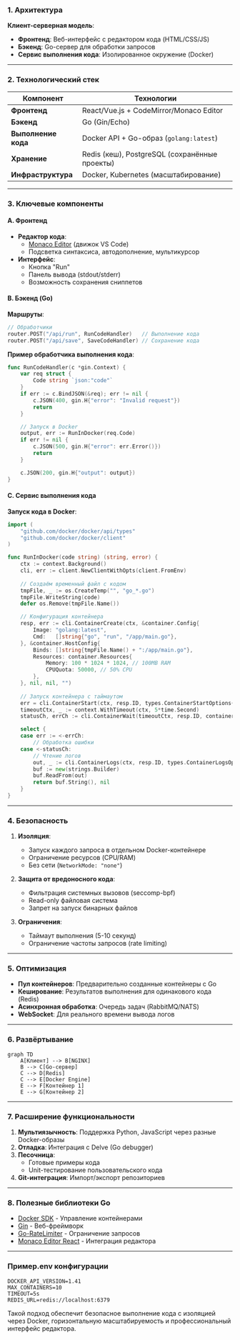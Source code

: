 ### 1. Архитектура
**Клиент-серверная модель**:
- **Фронтенд**: Веб-интерфейс с редактором кода (HTML/CSS/JS)
- **Бэкенд**: Go-сервер для обработки запросов
- **Сервис выполнения кода**: Изолированное окружение (Docker)

---

### 2. Технологический стек
| Компонент       | Технологии                          |
|-----------------|-------------------------------------|
| **Фронтенд**    | React/Vue.js + CodeMirror/Monaco Editor |
| **Бэкенд**      | Go (Gin/Echo)                       |
| **Выполнение кода** | Docker API + Go-образ (`golang:latest`) |
| **Хранение**    | Redis (кеш), PostgreSQL (сохранённые проекты) |
| **Инфраструктура** | Docker, Kubernetes (масштабирование) |

---

### 3. Ключевые компоненты

#### A. Фронтенд
- **Редактор кода**: 
  - [Monaco Editor](https://microsoft.github.io/monaco-editor/) (движок VS Code) 
  - Подсветка синтаксиса, автодополнение, мультикурсор
- **Интерфейс**:
  - Кнопка "Run"
  - Панель вывода (stdout/stderr)
  - Возможность сохранения сниппетов

#### B. Бэкенд (Go)
**Маршруты**:
```go
// Обработчики
router.POST("/api/run", RunCodeHandler)   // Выполнение кода
router.POST("/api/save", SaveCodeHandler) // Сохранение кода
```

**Пример обработчика выполнения кода**:
```go
func RunCodeHandler(c *gin.Context) {
    var req struct {
        Code string `json:"code"`
    }
    if err := c.BindJSON(&req); err != nil {
        c.JSON(400, gin.H{"error": "Invalid request"})
        return
    }

    // Запуск в Docker
    output, err := RunInDocker(req.Code)
    if err != nil {
        c.JSON(500, gin.H{"error": err.Error()})
        return
    }

    c.JSON(200, gin.H{"output": output})
}
```

#### C. Сервис выполнения кода
**Запуск кода в Docker**:
```go
import (
    "github.com/docker/docker/api/types"
    "github.com/docker/docker/client"
)

func RunInDocker(code string) (string, error) {
    ctx := context.Background()
    cli, err := client.NewClientWithOpts(client.FromEnv)
    
    // Создаём временный файл с кодом
    tmpFile, _ := os.CreateTemp("", "go_*.go")
    tmpFile.WriteString(code)
    defer os.Remove(tmpFile.Name())

    // Конфигурация контейнера
    resp, err := cli.ContainerCreate(ctx, &container.Config{
        Image: "golang:latest",
        Cmd:   []string{"go", "run", "/app/main.go"},
    }, &container.HostConfig{
        Binds: []string{tmpFile.Name() + ":/app/main.go"},
        Resources: container.Resources{
            Memory: 100 * 1024 * 1024, // 100MB RAM
            CPUQuota: 50000, // 50% CPU
        },
    }, nil, nil, "")
    
    // Запуск контейнера с таймаутом
    err = cli.ContainerStart(ctx, resp.ID, types.ContainerStartOptions{})
    timeoutCtx, _ := context.WithTimeout(ctx, 5*time.Second)
    statusCh, errCh := cli.ContainerWait(timeoutCtx, resp.ID, container.WaitConditionNotRunning)

    select {
    case err := <-errCh:
        // Обработка ошибки
    case <-statusCh:
        // Чтение логов
        out, _ := cli.ContainerLogs(ctx, resp.ID, types.ContainerLogsOptions{ShowStdout: true})
        buf := new(strings.Builder)
        buf.ReadFrom(out)
        return buf.String(), nil
    }
}
```

---

### 4. Безопасность
1. **Изоляция**:
   - Запуск каждого запроса в отдельном Docker-контейнере
   - Ограничение ресурсов (CPU/RAM)
   - Без сети (`NetworkMode: "none"`)

2. **Защита от вредоносного кода**:
   - Фильтрация системных вызовов (seccomp-bpf)
   - Read-only файловая система
   - Запрет на запуск бинарных файлов

3. **Ограничения**:
   - Таймаут выполнения (5-10 секунд)
   - Ограничение частоты запросов (rate limiting)

---

### 5. Оптимизация
- **Пул контейнеров**: Предварительно созданные контейнеры с Go
- **Кеширование**: Результатов выполнения для одинакового кода (Redis)
- **Асинхронная обработка**: Очередь задач (RabbitMQ/NATS)
- **WebSocket**: Для реального времени вывода логов

---

### 6. Развёртывание
```mermaid
graph TD
    A[Клиент] --> B[NGINX]
    B --> C[Go-сервер]
    C --> D[Redis]
    C --> E[Docker Engine]
    E --> F[Контейнер 1]
    E --> G[Контейнер 2]
```

---

### 7. Расширение функциональности
1. **Мультиязычность**: Поддержка Python, JavaScript через разные Docker-образы
2. **Отладка**: Интеграция с Delve (Go debugger)
3. **Песочница**: 
   - Готовые примеры кода
   - Unit-тестирование пользовательского кода
4. **Git-интеграция**: Импорт/экспорт репозиториев

---

### 8. Полезные библиотеки Go
- [Docker SDK](https://pkg.go.dev/github.com/docker/docker/client) - Управление контейнерами
- [Gin](https://gin-gonic.com/) - Веб-фреймворк
- [Go-RateLimiter](https://github.com/uber-go/ratelimit) - Ограничение запросов
- [Monaco Editor React](https://github.com/suren-atoyan/monaco-react) - Интеграция редактора

---

### Пример.env конфигурации
```env
DOCKER_API_VERSION=1.41
MAX_CONTAINERS=10
TIMEOUT=5s
REDIS_URL=redis://localhost:6379
```

Такой подход обеспечит безопасное выполнение кода с изоляцией через Docker, горизонтальную масштабируемость и профессиональный интерфейс редактора.

